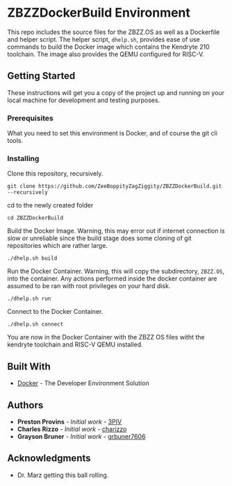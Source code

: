 # ZBZZDockerBuild Environment

This repo includes the source files for the ZBZZ.OS as well as a Dockerfile and helper script.
The helper script, `dhelp.sh`, provides ease of use commands to build the Docker image which contains the Kendryte 210 toolchain.
The image also provides the QEMU configured for RISC-V.

## Getting Started

These instructions will get you a copy of the project up and running on your local machine for development and testing purposes. 

### Prerequisites

What you need to set this environment is Docker, and of course the git cli tools.


### Installing

Clone this repository, recursively.

```
git clone https://github.com/ZeeBoppityZagZiggity/ZBZZDockerBuild.git --recursively
```

cd to the newly created folder

```
cd ZBZZDockerBuild
```

Build the Docker Image.
Warning, this may error out if internet connection is slow or unreliable since the build stage does some cloning of git repositories which are rather large.

```
./dhelp.sh build
```

Run the Docker Container.
Warning, this will copy the subdirectory, `ZBZZ.OS`, into the container. Any actions performed inside the docker container are assumed to be ran with root privileges on your hard disk.
```
./dhelp.sh run
```

Connect to the Docker Container.
```
./dhelp.sh connect
```

You are now in the Docker Container with the ZBZZ OS files witht the kendryte toolchain and RISC-V QEMU installed.


## Built With

* [Docker](http://www.dropwizard.io/1.0.2/docs/) - The Developer Environment Solution

## Authors

* **Preston Provins** - *Initial work* - [3PIV](https://github.com/3PIV)
* **Charles Rizzo** - *Initial work* - [charizzo](https://github.com/charizzo)
* **Grayson Bruner** - *Initial work* - [grbuner7606](https://github.com/gbruner7607)

## Acknowledgments

* Dr. Marz getting this ball rolling.
